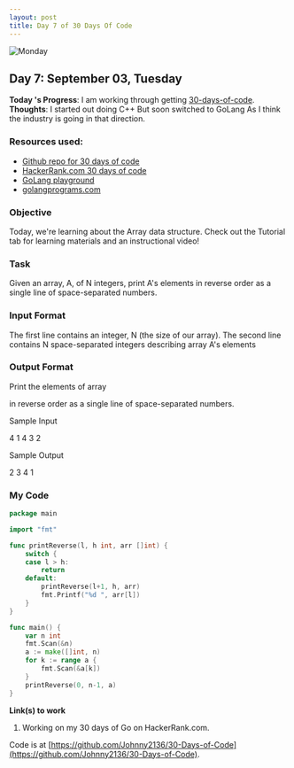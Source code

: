 ```yaml
---
layout: post
title: Day 7 of 30 Days Of Code
---
```


![Monday](https://raw.githubusercontent.com/Johnny2136/johnny2136.github.io/master/images/LocalToDo.png)

## Day 7: September 03, Tuesday

**Today 's Progress**: I am working through getting [30-days-of-code](https://www.hackerrank.com/).
**Thoughts**: I started out doing C++ But soon switched to GoLang As I think the industry is going in that direction.

### Resources used:
  * [Github repo for 30 days of code](https://github.com/Johnny2136/30-Days-of-Code)
  * [HackerRank.com 30 days of code](https://www.hackerrank.com/challenges/30-arrays/problem)
  * [GoLang playground](https://play.golang.org/)
  * [golangprograms.com](https://www.golangprograms.com/golang-package-examples.html)

### Objective

Today, we're learning about the Array data structure. Check out the Tutorial tab for learning materials and an instructional video!

### Task

Given an array, A, of N integers, print A's elements in reverse order as a single line of space-separated numbers.

### Input Format

The first line contains an integer, N (the size of our array).
The second line contains N space-separated integers describing array A's elements

### Output Format

Print the elements of array

in reverse order as a single line of space-separated numbers.

Sample Input

4
1 4 3 2

Sample Output

2 3 4 1

### My Code
```go
package main

import "fmt"

func printReverse(l, h int, arr []int) {
    switch {
    case l > h:
        return
    default:
        printReverse(l+1, h, arr)
        fmt.Printf("%d ", arr[l])
    }
}

func main() {
    var n int
    fmt.Scan(&n)
    a := make([]int, n)
    for k := range a {
        fmt.Scan(&a[k])
    }
    printReverse(0, n-1, a)
}
```


**Link(s) to work**

1. Working on my 30 days of Go on HackerRank.com.

Code is at [https://github.com/Johnny2136/30-Days-of-Code](https://github.com/Johnny2136/30-Days-of-Code).
